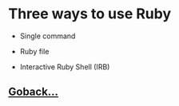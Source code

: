 # Three ways to use Ruby

- Single command

- Ruby file

- Interactive Ruby Shell (IRB)

## [Goback...](./index.md)